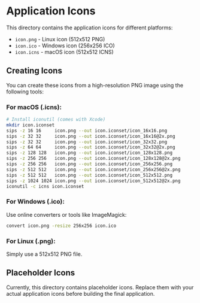# Application Icons

This directory contains the application icons for different platforms:

- `icon.png` - Linux icon (512x512 PNG)
- `icon.ico` - Windows icon (256x256 ICO)
- `icon.icns` - macOS icon (512x512 ICNS)

## Creating Icons

You can create these icons from a high-resolution PNG image using the following tools:

### For macOS (.icns):
```bash
# Install iconutil (comes with Xcode)
mkdir icon.iconset
sips -z 16 16     icon.png --out icon.iconset/icon_16x16.png
sips -z 32 32     icon.png --out icon.iconset/icon_16x16@2x.png
sips -z 32 32     icon.png --out icon.iconset/icon_32x32.png
sips -z 64 64     icon.png --out icon.iconset/icon_32x32@2x.png
sips -z 128 128   icon.png --out icon.iconset/icon_128x128.png
sips -z 256 256   icon.png --out icon.iconset/icon_128x128@2x.png
sips -z 256 256   icon.png --out icon.iconset/icon_256x256.png
sips -z 512 512   icon.png --out icon.iconset/icon_256x256@2x.png
sips -z 512 512   icon.png --out icon.iconset/icon_512x512.png
sips -z 1024 1024 icon.png --out icon.iconset/icon_512x512@2x.png
iconutil -c icns icon.iconset
```

### For Windows (.ico):
Use online converters or tools like ImageMagick:
```bash
convert icon.png -resize 256x256 icon.ico
```

### For Linux (.png):
Simply use a 512x512 PNG file.

## Placeholder Icons

Currently, this directory contains placeholder icons. Replace them with your actual application icons before building the final application. 